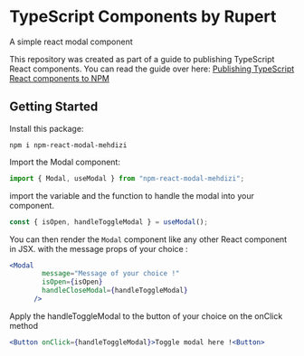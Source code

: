 # TypeScript Components by Rupert

A simple react modal component

This repository was created as part of a guide to publishing TypeScript React components. You can read the guide over here: [Publishing TypeScript React components to NPM](https://fildon.hashnode.dev/publishing-typescript-react-components-to-npm)

## Getting Started

Install this package:

```shell
npm i npm-react-modal-mehdizi
```

Import the Modal component:

```js
import { Modal, useModal } from "npm-react-modal-mehdizi";
```
import the variable and the function to handle the modal into your component.

```js
const { isOpen, handleToggleModal } = useModal();
```

You can then render the `Modal` component like any other React component in JSX.
with the message props of your choice :

```jsx
<Modal
        message="Message of your choice !"
        isOpen={isOpen}
        handleCloseModal={handleToggleModal}
      />
```
Apply the handleToggleModal to the button of your choice on the onClick method

```jsx
<Button onClick={handleToggleModal}>Toggle modal here !<Button>
```